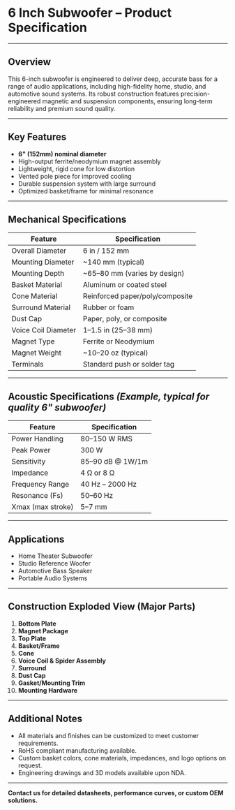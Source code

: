 # 6 Inch Subwoofer – Product Specification  
  
---  
  
## Overview  
  
This 6-inch subwoofer is engineered to deliver deep, accurate bass for a range of audio applications, including high-fidelity home, studio, and automotive sound systems. Its robust construction features precision-engineered magnetic and suspension components, ensuring long-term reliability and premium sound quality.  
  
---  
  
## Key Features  
  
- **6" (152mm) nominal diameter**  
- High-output ferrite/neodymium magnet assembly  
- Lightweight, rigid cone for low distortion  
- Vented pole piece for improved cooling  
- Durable suspension system with large surround  
- Optimized basket/frame for minimal resonance  
  
---  
  
## Mechanical Specifications  
  
| Feature             | Specification                   |  
|---------------------|---------------------------------|  
| Overall Diameter    | 6 in / 152 mm                   |  
| Mounting Diameter   | ~140 mm (typical)               |  
| Mounting Depth      | ~65–80 mm (varies by design)    |  
| Basket Material     | Aluminum or coated steel        |  
| Cone Material       | Reinforced paper/poly/composite |  
| Surround Material   | Rubber or foam                  |  
| Dust Cap            | Paper, poly, or composite       |  
| Voice Coil Diameter | 1–1.5 in (25–38 mm)             |  
| Magnet Type         | Ferrite or Neodymium            |  
| Magnet Weight       | ~10–20 oz (typical)             |  
| Terminals           | Standard push or solder tag     |  
  
---  
  
## Acoustic Specifications *(Example, typical for quality 6" subwoofer)*  
  
| Feature            | Specification          |  
|--------------------|-----------------------|  
| Power Handling     | 80–150 W RMS          |  
| Peak Power         | 300 W                 |  
| Sensitivity        | 85–90 dB @ 1W/1m      |  
| Impedance          | 4 Ω or 8 Ω            |  
| Frequency Range    | 40 Hz – 2000 Hz       |  
| Resonance (Fs)     | 50–60 Hz              |  
| Xmax (max stroke)  | 5–7 mm                |  
  
---  
  
## Applications  
  
- Home Theater Subwoofer  
- Studio Reference Woofer  
- Automotive Bass Speaker  
- Portable Audio Systems  
  
---  
  
## Construction Exploded View (Major Parts)  
  
1. **Bottom Plate**  
2. **Magnet Package**  
3. **Top Plate**  
4. **Basket/Frame**  
5. **Cone**  
6. **Voice Coil & Spider Assembly**  
7. **Surround**  
8. **Dust Cap**  
9. **Gasket/Mounting Trim**  
10. **Mounting Hardware**  
  
---  
  
## Additional Notes  
  
- All materials and finishes can be customized to meet customer requirements.  
- RoHS compliant manufacturing available.  
- Custom basket colors, cone materials, impedances, and logo options on request.  
- Engineering drawings and 3D models available upon NDA.  
  
---  
  
**Contact us for detailed datasheets, performance curves, or custom OEM solutions.**  